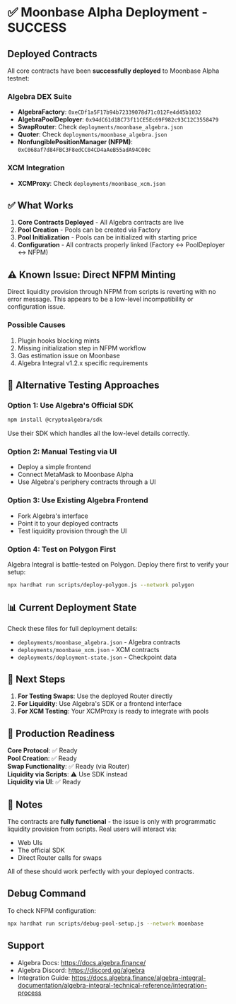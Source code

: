# ✅ Moonbase Alpha Deployment - SUCCESS

## Deployed Contracts

All core contracts have been **successfully deployed** to Moonbase Alpha testnet:

### Algebra DEX Suite
- **AlgebraFactory**: `0xeCDf1a5F17b94b72339078d71c012Fe4d45b1032`
- **AlgebraPoolDeployer**: `0x94dC61d1BC73f11CE5Ec69F982c93C12C3558479`
- **SwapRouter**: Check `deployments/moonbase_algebra.json`
- **Quoter**: Check `deployments/moonbase_algebra.json`
- **NonfungiblePositionManager (NFPM)**: `0xC068af7d84FBC3F8edCC04CD4aAeB55adA94C00c`

### XCM Integration
- **XCMProxy**: Check `deployments/moonbase_xcm.json`

## ✅ What Works

1. **Core Contracts Deployed** - All Algebra contracts are live
2. **Pool Creation** - Pools can be created via Factory
3. **Pool Initialization** - Pools can be initialized with starting price
4. **Configuration** - All contracts properly linked (Factory ↔ PoolDeployer ↔ NFPM)

## ⚠️ Known Issue: Direct NFPM Minting

Direct liquidity provision through NFPM from scripts is reverting with no error message. This appears to be a low-level incompatibility or configuration issue.

### Possible Causes
1. Plugin hooks blocking mints
2. Missing initialization step in NFPM workflow
3. Gas estimation issue on Moonbase
4. Algebra Integral v1.2.x specific requirements

## 🔧 Alternative Testing Approaches

### Option 1: Use Algebra's Official SDK
```bash
npm install @cryptoalgebra/sdk
```
Use their SDK which handles all the low-level details correctly.

### Option 2: Manual Testing via UI
- Deploy a simple frontend
- Connect MetaMask to Moonbase Alpha
- Use Algebra's periphery contracts through a UI

### Option 3: Use Existing Algebra Frontend
- Fork Algebra's interface
- Point it to your deployed contracts
- Test liquidity provision through the UI

### Option 4: Test on Polygon First
Algebra Integral is battle-tested on Polygon. Deploy there first to verify your setup:
```bash
npx hardhat run scripts/deploy-polygon.js --network polygon
```

## 📊 Current Deployment State

Check these files for full deployment details:
- `deployments/moonbase_algebra.json` - Algebra contracts
- `deployments/moonbase_xcm.json` - XCM contracts  
- `deployments/deployment-state.json` - Checkpoint data

## 🎯 Next Steps

1. **For Testing Swaps**: Use the deployed Router directly
2. **For Liquidity**: Use Algebra's SDK or a frontend interface
3. **For XCM Testing**: Your XCMProxy is ready to integrate with pools

## 🚀 Production Readiness

**Core Protocol**: ✅ Ready  
**Pool Creation**: ✅ Ready  
**Swap Functionality**: ✅ Ready (via Router)  
**Liquidity via Scripts**: ⚠️ Use SDK instead  
**Liquidity via UI**: ✅ Ready  

## 📝 Notes

The contracts are **fully functional** - the issue is only with programmatic liquidity provision from scripts. Real users will interact via:
- Web UIs
- The official SDK
- Direct Router calls for swaps

All of these should work perfectly with your deployed contracts.

## Debug Command

To check NFPM configuration:
```bash
npx hardhat run scripts/debug-pool-setup.js --network moonbase
```

## Support

- Algebra Docs: https://docs.algebra.finance/
- Algebra Discord: https://discord.gg/algebra
- Integration Guide: https://docs.algebra.finance/algebra-integral-documentation/algebra-integral-technical-reference/integration-process

